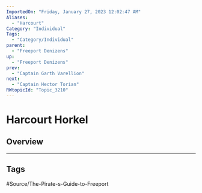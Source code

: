 ```yaml
---
ImportedOn: "Friday, January 27, 2023 12:02:47 AM"
Aliases:
  - "Harcourt"
Category: "Individual"
Tags:
  - "Category/Individual"
parent:
  - "Freeport Denizens"
up:
  - "Freeport Denizens"
prev:
  - "Captain Garth Varellion"
next:
  - "Captain Hector Torian"
RWtopicId: "Topic_3210"
---
```

# Harcourt Horkel
## Overview

---
## Tags
#Source/The-Pirate-s-Guide-to-Freeport

